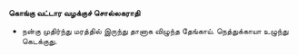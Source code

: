 **கொங்கு வட்டார வழக்குச் சொல்லகராதி**
- நன்கு முதிர்ந்து மரத்தில் இருந்து தானாக விழுந்த தேங்காய். நெத்துக்காயா உழுந்து கெடக்குது.

